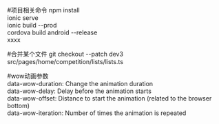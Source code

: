 #项目相关命令npm install  ionic serve  ionic build --prod  cordova build android --release  xxxx  #合并某个文件git checkout --patch dev3 src/pages/home/competition/lists/lists.ts #wow动画参数  data-wow-duration: Change the animation duration  data-wow-delay: Delay before the animation starts  data-wow-offset: Distance to start the animation (related to the browser bottom)  data-wow-iteration: Number of times the animation is repeated  